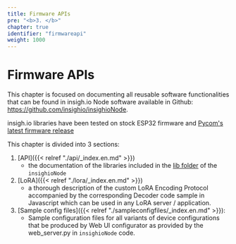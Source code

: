 ```yaml
---
title: Firmware APIs
pre: "<b>3. </b>"
chapter: true
identifier: "firmwareapi"
weight: 1000
---
```


# Firmware APIs

This chapter is focused on documenting all reusable software functionalities that can be found in insigh.io Node software available in Github: https://github.com/insighio/insighioNode.

insigh.io libraries have been tested on stock ESP32 firmware and [Pycom's latest firmware release](https://github.com/pycom/pycom-micropython-sigfox/releases/tag/v1.20.2.r4)

This chapter is divided into 3 sections:

1. [API]({{< relref "./api/_index.en.md" >}})
    - the documentation of the libraries included in the [lib folder](https://github.com/insighio/insighioNode/tree/main/insighioNode/lib) of the `insighioNode`
1. [LoRA]({{< relref "./lora/_index.en.md" >}})
    - a thorough description of the custom LoRA Encoding Protocol accompanied by the corresponding Decoder code sample in Javascript which can be used in any LoRA server / application.
1. [Sample config files]({{< relref "./sampleconfigfiles/_index.en.md" >}}):
    - Sample configuration files for all variants of device configurations that be produced by Web UI configurator as provided by the web_server.py in `insighioNode` code.
